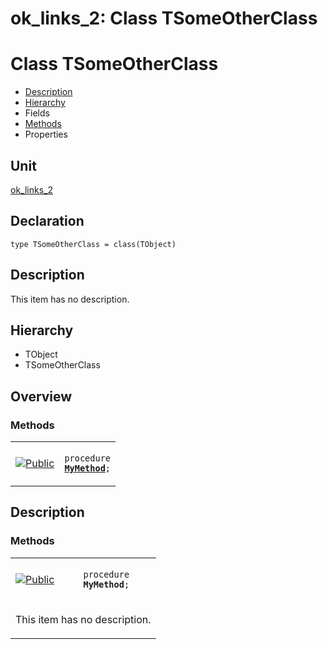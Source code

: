 # ok\_links\_2: Class TSomeOtherClass


# Class TSomeOtherClass
<span id="TSomeOtherClass"/>

- [Description](#PasDoc-Description)
- [Hierarchy](#PasDoc-Hierarchy)
- Fields
- [Methods](#PasDoc-Methods)
- Properties

<span id="PasDoc-Description"/>

## Unit


[ok\_links\_2](ok_links_2.md)


## Declaration


```type TSomeOtherClass = class(TObject)```


## Description
This item has no description.



## Hierarchy


<span id="PasDoc-Hierarchy"/>

- TObject
- TSomeOtherClass



## Overview

### Methods
<span id="PasDoc-Methods"/>


<table>
<tr>

<td>

<a href="legend.md"><img src="public.gif" alt="Public" title="Public"></img></a>
</td>

<td>

<code>procedure <strong><a href="ok_links_2.TSomeOtherClass.md#MyMethod">MyMethod</a></strong>;</code>
</td>
</tr>
</table>


## Description

### Methods

<table>
<tr>

<td>

<a href="legend.md"><img src="public.gif" alt="Public" title="Public"></img></a>
</td>

<td>

<span id="MyMethod"/><code>procedure <strong>MyMethod</strong>;</code>
</td>
</tr>
<tr><td colspan="2">

This item has no description.



</td></tr>
</table>

